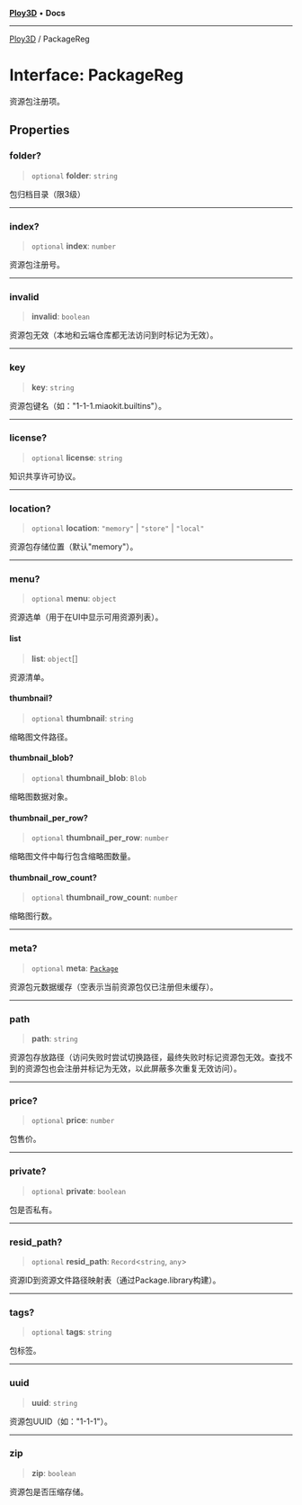 [**Ploy3D**](../README.md) • **Docs**

***

[Ploy3D](../README.md) / PackageReg

# Interface: PackageReg

资源包注册项。

## Properties

### folder?

> `optional` **folder**: `string`

包归档目录（限3级）

***

### index?

> `optional` **index**: `number`

资源包注册号。

***

### invalid

> **invalid**: `boolean`

资源包无效（本地和云端仓库都无法访问到时标记为无效）。

***

### key

> **key**: `string`

资源包键名（如："1-1-1.miaokit.builtins"）。

***

### license?

> `optional` **license**: `string`

知识共享许可协议。

***

### location?

> `optional` **location**: `"memory"` \| `"store"` \| `"local"`

资源包存储位置（默认"memory"）。

***

### menu?

> `optional` **menu**: `object`

资源选单（用于在UI中显示可用资源列表）。

#### list

> **list**: `object`[]

资源清单。

#### thumbnail?

> `optional` **thumbnail**: `string`

缩略图文件路径。

#### thumbnail\_blob?

> `optional` **thumbnail\_blob**: `Blob`

缩略图数据对象。

#### thumbnail\_per\_row?

> `optional` **thumbnail\_per\_row**: `number`

缩略图文件中每行包含缩略图数量。

#### thumbnail\_row\_count?

> `optional` **thumbnail\_row\_count**: `number`

缩略图行数。

***

### meta?

> `optional` **meta**: [`Package`](Package.md)

资源包元数据缓存（空表示当前资源包仅已注册但未缓存）。

***

### path

> **path**: `string`

资源包存放路径（访问失败时尝试切换路径，最终失败时标记资源包无效。查找不到的资源包也会注册并标记为无效，以此屏蔽多次重复无效访问）。

***

### price?

> `optional` **price**: `number`

包售价。

***

### private?

> `optional` **private**: `boolean`

包是否私有。

***

### resid\_path?

> `optional` **resid\_path**: `Record`\<`string`, `any`\>

资源ID到资源文件路径映射表（通过Package.library构建）。

***

### tags?

> `optional` **tags**: `string`

包标签。

***

### uuid

> **uuid**: `string`

资源包UUID（如："1-1-1"）。

***

### zip

> **zip**: `boolean`

资源包是否压缩存储。
